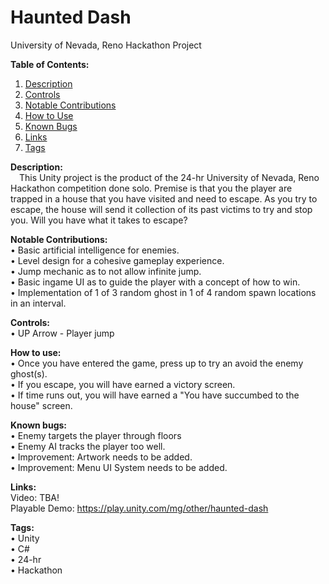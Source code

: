 # Haunted Dash
University of Nevada, Reno Hackathon Project

<b>Table of Contents:</b>
1) [Description](#description)
2) [Controls](#controls)
3) [Notable Contributions](#notable)
3) [How to Use](#run)
4) [Known Bugs](#bugs)
5) [Links](#links)
6) [Tags](#tags)


<a name="description"><b>Description:</b></a> <br />
&emsp;This Unity project is the product of the 24-hr University of Nevada, Reno Hackathon 
competition done solo. Premise is that you the player are trapped in a house that you 
have visited and need to escape. As you try to escape, the house will send it collection 
of its past victims to try and stop you. Will you have what it takes to escape?

<a name="notable"> <b>Notable Contributions:</b></a> <br />
• Basic artificial intelligence for enemies. <br />
• Level design for a cohesive gameplay experience. <br />
• Jump mechanic as to not allow infinite jump. <br />
• Basic ingame UI as to guide the player with a concept of how to win. <br />
• Implementation of 1 of 3 random ghost in 1 of 4 random spawn locations <br />
in an interval.

<a name="controls"><b>Controls:</b></a> <br />
• UP Arrow - Player jump <br />

<a name="run"><b>How to use:</b></a> <br />
• Once you have entered the game, press up to try an avoid the enemy ghost(s). <br />
• If you escape, you will have earned a victory screen. <br />
• If time runs out, you will have earned a "You have succumbed to the house" screen. <br />

<a name="run"><b>Known bugs:</b></a> <br />
• Enemy targets the player through floors <br />
• Enemy AI tracks the player too well. <br />
• Improvement: Artwork needs to be added. <br />
• Improvement: Menu UI System needs to be added. <br />

<a name="links"><b>Links:</b></a> <br />
Video: TBA! <br />
Playable Demo: https://play.unity.com/mg/other/haunted-dash <br />

<a name="tags"><b>Tags:</b></a> <br />
• Unity <br />
• C# <br />
• 24-hr <br />
• Hackathon <br />
